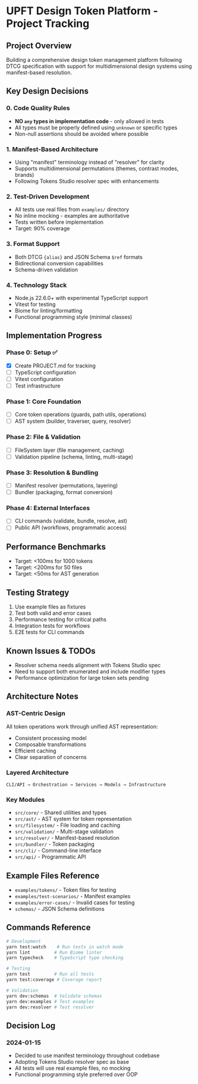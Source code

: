 # UPFT Design Token Platform - Project Tracking

## Project Overview
Building a comprehensive design token management platform following DTCG specification with support for multidimensional design systems using manifest-based resolution.

## Key Design Decisions

### 0. Code Quality Rules
- **NO `any` types in implementation code** - only allowed in tests
- All types must be properly defined using `unknown` or specific types
- Non-null assertions should be avoided where possible

### 1. Manifest-Based Architecture
- Using "manifest" terminology instead of "resolver" for clarity
- Supports multidimensional permutations (themes, contrast modes, brands)
- Following Tokens Studio resolver spec with enhancements

### 2. Test-Driven Development
- All tests use real files from `examples/` directory
- No inline mocking - examples are authoritative
- Tests written before implementation
- Target: 90% coverage

### 3. Format Support
- Both DTCG `{alias}` and JSON Schema `$ref` formats
- Bidirectional conversion capabilities
- Schema-driven validation

### 4. Technology Stack
- Node.js 22.6.0+ with experimental TypeScript support
- Vitest for testing
- Biome for linting/formatting
- Functional programming style (minimal classes)

## Implementation Progress

### Phase 0: Setup ✅
- [x] Create PROJECT.md for tracking
- [ ] TypeScript configuration
- [ ] Vitest configuration
- [ ] Test infrastructure

### Phase 1: Core Foundation
- [ ] Core token operations (guards, path utils, operations)
- [ ] AST system (builder, traverser, query, resolver)

### Phase 2: File & Validation
- [ ] FileSystem layer (file management, caching)
- [ ] Validation pipeline (schema, linting, multi-stage)

### Phase 3: Resolution & Bundling
- [ ] Manifest resolver (permutations, layering)
- [ ] Bundler (packaging, format conversion)

### Phase 4: External Interfaces
- [ ] CLI commands (validate, bundle, resolve, ast)
- [ ] Public API (workflows, programmatic access)

## Performance Benchmarks
- Target: <100ms for 1000 tokens
- Target: <200ms for 50 files
- Target: <50ms for AST generation

## Testing Strategy
1. Use example files as fixtures
2. Test both valid and error cases
3. Performance testing for critical paths
4. Integration tests for workflows
5. E2E tests for CLI commands

## Known Issues & TODOs
- Resolver schema needs alignment with Tokens Studio spec
- Need to support both enumerated and include modifier types
- Performance optimization for large token sets pending

## Architecture Notes

### AST-Centric Design
All token operations work through unified AST representation:
- Consistent processing model
- Composable transformations
- Efficient caching
- Clear separation of concerns

### Layered Architecture
```
CLI/API → Orchestration → Services → Models → Infrastructure
```

### Key Modules
- `src/core/` - Shared utilities and types
- `src/ast/` - AST system for token representation
- `src/filesystem/` - File loading and caching
- `src/validation/` - Multi-stage validation
- `src/resolver/` - Manifest-based resolution
- `src/bundler/` - Token packaging
- `src/cli/` - Command-line interface
- `src/api/` - Programmatic API

## Example Files Reference
- `examples/tokens/` - Token files for testing
- `examples/test-scenarios/` - Manifest examples
- `examples/error-cases/` - Invalid cases for testing
- `schemas/` - JSON Schema definitions

## Commands Reference
```bash
# Development
yarn test:watch    # Run tests in watch mode
yarn lint         # Run Biome linter
yarn typecheck    # TypeScript type checking

# Testing
yarn test         # Run all tests
yarn test:coverage # Coverage report

# Validation
yarn dev:schemas  # Validate schemas
yarn dev:examples # Test examples
yarn dev:resolver # Test resolver
```

## Decision Log

### 2024-01-15
- Decided to use manifest terminology throughout codebase
- Adopting Tokens Studio resolver spec as base
- All tests will use real example files, no mocking
- Functional programming style preferred over OOP